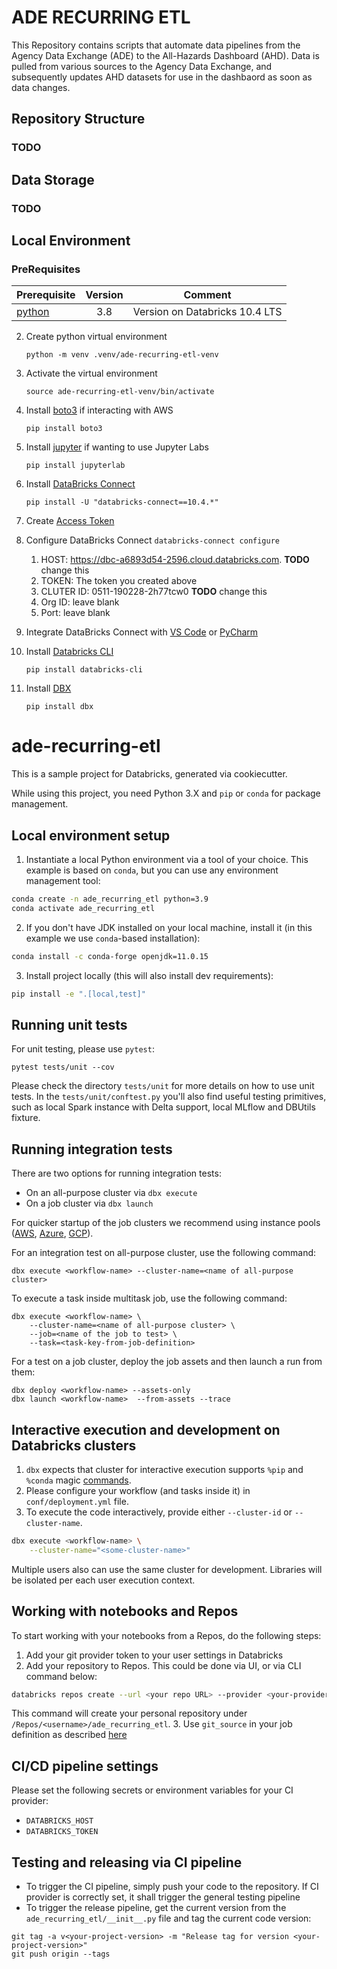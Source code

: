 # ADE RECURRING ETL

This Repository contains scripts that automate data pipelines from the Agency Data Exchange (ADE) to the All-Hazards Dashboard (AHD). Data is pulled from various sources to the Agency Data Exchange, and subsequently updates AHD datasets for use in the dashbaord as soon as data changes.

## Repository Structure

### TODO

## Data Storage

### TODO


## Local Environment

### PreRequisites

| Prerequisite        | Version          | Comment  |
| ------------- |:-------------:| -----|
| [python](https://www.python.org/downloads/release/python-380/) |3.8|Version on Databricks 10.4 LTS|


2. Create python virtual environment

	`python -m venv .venv/ade-recurring-etl-venv`
2. Activate the virtual environment
	
	`source ade-recurring-etl-venv/bin/activate`
4.  Install [boto3](https://boto3.amazonaws.com/v1/documentation/api/latest/index.html) if interacting with AWS
	
	`pip install boto3`
6.  Install [jupyter](https://jupyter.org/) if wanting to use Jupyter Labs
	
	`pip install jupyterlab`
8.  Install [DataBricks Connect](https://docs.databricks.com/dev-tools/databricks-connect.html)
	
	`pip install -U "databricks-connect==10.4.*"`
10. Create [Access Token](https://docs.databricks.com/dev-tools/api/latest/authentication.html)
12. Configure DataBricks Connect
	`databricks-connect configure`
	1. HOST: https://dbc-a6893d54-2596.cloud.databricks.com. **TODO** change this
	2. TOKEN: The token you created above
	3. CLUTER ID: 0511-190228-2h77tcw0  **TODO** change this
	4. Org ID: leave blank
	5. Port: leave blank
14.  Integrate DataBricks Connect with [VS Code](https://learn.microsoft.com/en-us/azure/databricks/dev-tools/databricks-connect#visual-studio-code) or [PyCharm](https://learn.microsoft.com/en-us/azure/databricks/dev-tools/databricks-connect#pycharm)  	 
15. Install [Databricks CLI](https://docs.databricks.com/dev-tools/cli/index.html)

	`pip install databricks-cli`
17. Install [DBX](https://docs.databricks.com/dev-tools/dbx.html)
	
	`pip install dbx`









# ade-recurring-etl

This is a sample project for Databricks, generated via cookiecutter.

While using this project, you need Python 3.X and `pip` or `conda` for package management.

## Local environment setup

1. Instantiate a local Python environment via a tool of your choice. This example is based on `conda`, but you can use any environment management tool:
```bash
conda create -n ade_recurring_etl python=3.9
conda activate ade_recurring_etl
```

2. If you don't have JDK installed on your local machine, install it (in this example we use `conda`-based installation):
```bash
conda install -c conda-forge openjdk=11.0.15
```

3. Install project locally (this will also install dev requirements):
```bash
pip install -e ".[local,test]"
```

## Running unit tests

For unit testing, please use `pytest`:
```
pytest tests/unit --cov
```

Please check the directory `tests/unit` for more details on how to use unit tests.
In the `tests/unit/conftest.py` you'll also find useful testing primitives, such as local Spark instance with Delta support, local MLflow and DBUtils fixture.

## Running integration tests

There are two options for running integration tests:

- On an all-purpose cluster via `dbx execute`
- On a job cluster via `dbx launch`

For quicker startup of the job clusters we recommend using instance pools ([AWS](https://docs.databricks.com/clusters/instance-pools/index.html), [Azure](https://docs.microsoft.com/en-us/azure/databricks/clusters/instance-pools/), [GCP](https://docs.gcp.databricks.com/clusters/instance-pools/index.html)).

For an integration test on all-purpose cluster, use the following command:
```
dbx execute <workflow-name> --cluster-name=<name of all-purpose cluster>
```

To execute a task inside multitask job, use the following command:
```
dbx execute <workflow-name> \
    --cluster-name=<name of all-purpose cluster> \
    --job=<name of the job to test> \
    --task=<task-key-from-job-definition>
```

For a test on a job cluster, deploy the job assets and then launch a run from them:
```
dbx deploy <workflow-name> --assets-only
dbx launch <workflow-name>  --from-assets --trace
```


## Interactive execution and development on Databricks clusters

1. `dbx` expects that cluster for interactive execution supports `%pip` and `%conda` magic [commands](https://docs.databricks.com/libraries/notebooks-python-libraries.html).
2. Please configure your workflow (and tasks inside it) in `conf/deployment.yml` file.
3. To execute the code interactively, provide either `--cluster-id` or `--cluster-name`.
```bash
dbx execute <workflow-name> \
    --cluster-name="<some-cluster-name>"
```

Multiple users also can use the same cluster for development. Libraries will be isolated per each user execution context.

## Working with notebooks and Repos

To start working with your notebooks from a Repos, do the following steps:

1. Add your git provider token to your user settings in Databricks
2. Add your repository to Repos. This could be done via UI, or via CLI command below:
```bash
databricks repos create --url <your repo URL> --provider <your-provider>
```
This command will create your personal repository under `/Repos/<username>/ade_recurring_etl`.
3. Use `git_source` in your job definition as described [here](https://dbx.readthedocs.io/en/latest/guides/python/devops/notebook/?h=git_source#using-git_source-to-specify-the-remote-source)

## CI/CD pipeline settings

Please set the following secrets or environment variables for your CI provider:
- `DATABRICKS_HOST`
- `DATABRICKS_TOKEN`

## Testing and releasing via CI pipeline

- To trigger the CI pipeline, simply push your code to the repository. If CI provider is correctly set, it shall trigger the general testing pipeline
- To trigger the release pipeline, get the current version from the `ade_recurring_etl/__init__.py` file and tag the current code version:
```
git tag -a v<your-project-version> -m "Release tag for version <your-project-version>"
git push origin --tags
```



